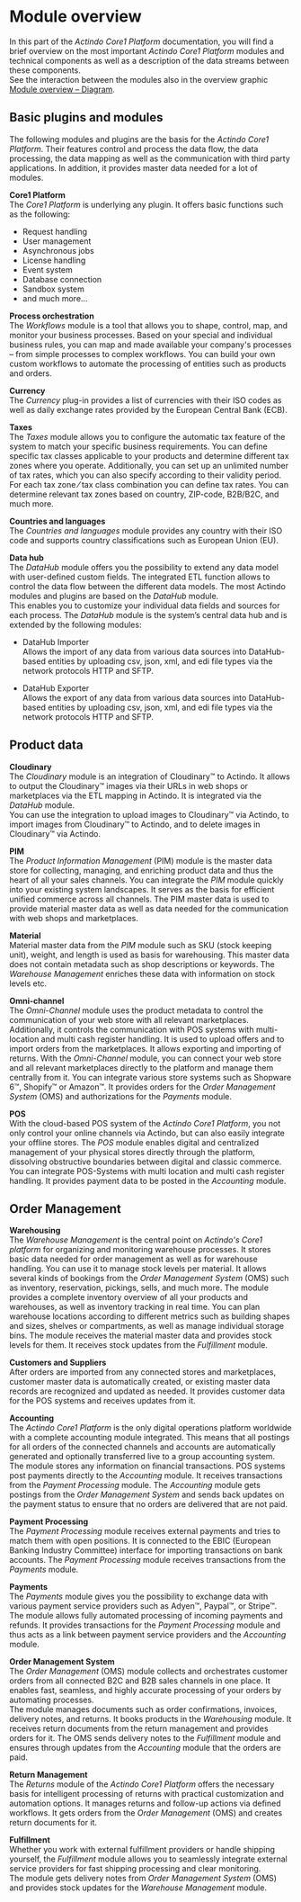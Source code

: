 # Module overview

In this part of the *Actindo Core1 Platform* documentation, you will find a brief overview on the most important *Actindo Core1 Platform* modules and technical components as well as a description of the data streams between these components.   
See the interaction between the modules also in the overview graphic [Module overview &ndash; Diagram](./04a_GraphicModuleOverview.md).


## Basic plugins and modules

The following modules and plugins are the basis for the *Actindo Core1 Platform*. Their features control and process the data flow, the data processing, the data mapping as well as the communication with third party applications. In addition, it provides master data needed for a lot of modules.

**Core1 Platform**   
The *Core1 Platform* is underlying any plugin. It offers basic functions such as the following:
- Request handling
- User management
- Asynchronous jobs 
- License handling
- Event system
- Database connection
- Sandbox system   
- and much more...

**Process orchestration**    
The *Workflows* module is a tool that allows you to shape, control, map, and monitor your business processes. Based on your special and individual business rules, you can map and made available your company's processes &ndash; from simple processes to complex workflows. You can build your own custom workflows to automate the processing of entities such as products and orders.

**Currency**   
The *Currency* plug-in provides a list of currencies with their ISO codes as well as daily exchange rates provided by the European Central Bank (ECB).

**Taxes**   
The *Taxes* module allows you to configure the automatic tax feature of the system to match your specific business requirements. You can define specific tax classes applicable to your products and determine different tax zones where you operate. Additionally, you can set up an unlimited number of tax rates, which you can also specify according to their validity period.   
For each tax zone &frasl; tax class combination you can define tax rates. You can determine relevant tax zones based on country, ZIP-code, B2B/B2C, and much more.

**Countries and languages**   
The *Countries and languages* module <!---ist das ein Modul?--> provides any country with their ISO code and supports country classifications such as European Union (EU).


**Data hub**   
The *DataHub* module offers you the possibility to extend any data model with user-defined custom fields. The integrated ETL function allows to control the data flow between the different data models. The most Actindo modules and plugins are based on the *DataHub* module.  
This enables you to customize your individual data fields and sources for each process. The *DataHub* module is the system’s central data hub and is extended by the following modules:   
- DataHub Importer  
Allows the import of any data from various data sources into DataHub-based entities by uploading csv, json, xml, and edi file types via the network protocols HTTP and SFTP.

- DataHub Exporter  
Allows the export of any data from various data sources into DataHub-based entities by uploading csv, json, xml, and edi  file types via the network protocols HTTP and SFTP.



## Product data

**Cloudinary**  
The *Cloudinary* module is an integration of Cloudinary&trade; to Actindo. It allows to output the Cloudinary&trade; images via their URLs in web shops or marketplaces via the ETL mapping in Actindo. It is integrated via the *DataHub* module.  
 You can use the integration to upload images to Cloudinary&trade; via Actindo, to import images from Cloudinary&trade; to Actindo, and to delete images in Cloudinary&trade; via Actindo.


**PIM**  
The *Product Information Management* (PIM) module is the master data store for collecting, managing, and enriching product data and thus the heart of all your sales channels. You can integrate the *PIM* module quickly into your existing system landscapes. It serves as the basis for efficient unified commerce across all channels.
The PIM master data is used to provide material master data as well as data needed for the communication with web shops and marketplaces.

**Material**   
Material master data from the *PIM* module such as SKU (stock keeping unit), weight, and length is used as basis for warehousing. This master data does not contain metadata such as shop descriptions or keywords. The *Warehouse Management* enriches these data with information on stock levels etc.

**Omni-channel**  
The *Omni-Channel* module uses the product metadata to control the communication of your web store with all relevant marketplaces. Additionally, it controls the communication with POS systems with multi-location and multi cash register handling. It is used to upload offers and to import orders from the marketplaces. It allows exporting and importing of returns. 
With the *Omni-Channel* module, you can connect your web store and all relevant marketplaces directly to the platform and manage them centrally from it. You can integrate various store systems such as Shopware 6&trade;, Shopify&trade; or Amazon&trade;.
It provides orders for the *Order Management System* (OMS) and authorizations for the *Payments* module.

**POS**  
With the cloud-based POS system of the *Actindo Core1 Platform*, you not only control your online channels via Actindo, but can also easily integrate your offline stores. The *POS* module enables digital and centralized management of your physical stores directly through the platform, dissolving obstructive boundaries between digital and classic commerce.
You can integrate POS-Systems with multi location and multi cash register handling. It provides payment data to be posted in the *Accounting* module. 



## Order Management


**Warehousing**   
The *Warehouse Management* is the central point on *Actindo's Core1 platform* for organizing and monitoring warehouse processes. It stores basic data needed for order management as well as for warehouse handling. You can use it to manage stock levels per material. It allows several kinds of bookings from the *Order Management System* (OMS) such as inventory, reservation, pickings, sells, and much more. 
The module provides a complete inventory overview of all your products and warehouses, as well as inventory tracking in real time. You can plan warehouse locations according to different metrics such as building shapes and sizes, shelves or compartments, as well as manage individual storage bins. The module receives the material master data and provides stock levels for them. It receives stock updates from the *Fulfillment* module.  

**Customers and Suppliers**    
After orders are imported from any connected stores and marketplaces, customer master data is automatically created, or existing master data records are recognized and updated as needed. It provides customer data for the POS systems and receives updates from it.


**Accounting**    
The *Actindo Core1 Platform* is the only digital operations platform worldwide with a complete accounting module integrated. This means that all postings for all orders of the connected channels and accounts are automatically generated and optionally transferred live to a group accounting system.   
The module stores any information on financial transactions. POS systems post payments directly to the *Accounting* module. It receives transactions from the *Payment Processing* module. 
The *Accounting* module gets postings from the *Order Management System* and sends back updates on the payment status to ensure that no orders are delivered that are not paid.


**Payment Processing**   
The *Payment Processing* module receives external payments and tries to match them with open positions. It is connected to the EBIC (European Banking Industry Committee) interface for importing transactions on bank accounts. The *Payment Processing* module receives transactions from the *Payments* module.

**Payments**   
The *Payments* module gives you the possibility to exchange data with various payment service providers such as Adyen&trade;, Paypal&trade;, or Stripe&trade;. The module allows fully automated processing of incoming payments and refunds. It provides transactions for the *Payment Processing* module and thus acts as a link between payment service providers and the *Accounting* module.


**Order Management System**   
The *Order Management* (OMS) module collects and orchestrates customer orders from all connected B2C and B2B sales channels in one place. It enables fast, seamless, and highly accurate processing of your orders by automating processes.  
The module manages documents such as order confirmations, invoices, delivery notes, and returns. It books products in the *Warehousing* module. It receives return documents from the return management and provides orders for it. The OMS sends delivery notes to the *Fulfillment* module and ensures through updates from the *Accounting* module that the orders are paid.

**Return Management**   
The *Returns* module of the *Actindo Core1 Platform* offers the necessary basis for intelligent processing of returns with practical customization and automation options. It manages returns and follow-up actions via defined workflows. It gets orders from the *Order Management* (OMS) and creates return documents for it. 

**Fulfillment**   
Whether you work with external fulfillment providers or handle shipping yourself, the *Fulfillment* module allows you to seamlessly integrate external service providers for fast shipping processing and clear monitoring.  
The module gets delivery notes from *Order Management System* (OMS) and provides stock updates for the *Warehouse Management* module. 


<!--- rauslassen?
**Business Intelligence**    
The *Reporting* module is a powerful tool to quickly access, retrieve and manage all data contained in your system. SQL, which stands for Structured Query Language, is used to communicate with your databases. Its applications range from selecting and retrieving data to altering table structures and updating contents, to name just a few. The *Reporting* module also allows you to create predefined queries to determine who can access your data and how. -->




[^1]: **Disclaimer:** InfluxDB&trade; is a trademark owned by InfluxData, which is not affiliated with, and does not endorse, this site.  
